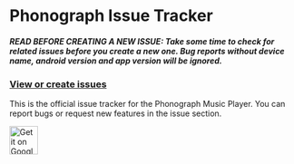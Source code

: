 # Phonograph Issue Tracker

#### *READ BEFORE CREATING A NEW ISSUE: Take some time to check for related issues before you create a new one. Bug reports without device name, android version and app version will be ignored.*

### [View or create issues](https://github.com/kabouzeid/phonograph-issue-tracker/issues)

This is the official issue tracker for the Phonograph Music Player.
You can report bugs or request new features in the issue section.

<a href="https://play.google.com/store/apps/details?id=com.kabouzeid.gramophone">
  <img height="50" alt="Get it on Google Play"
       src="https://play.google.com/intl/en_us/badges/images/apps/en-play-badge.png" />
</a>
